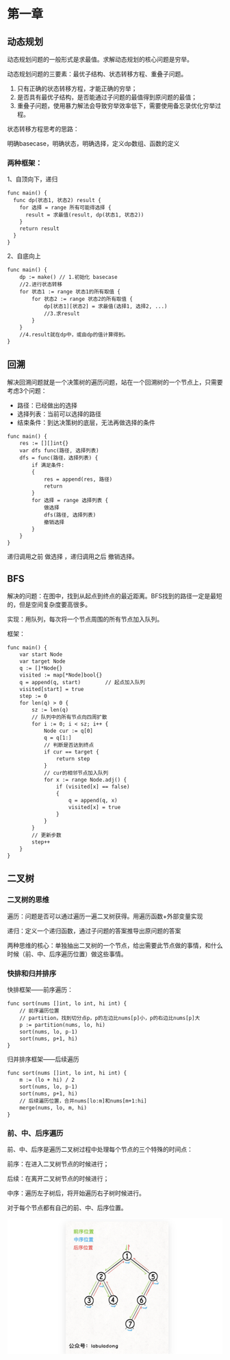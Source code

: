 # 第一章

## 动态规划

动态规划问题的一般形式是求最值。求解动态规划的核心问题是穷举。

动态规划问题的三要素：最优子结构、状态转移方程、重叠子问题。

1. 只有正确的状态转移方程，才能正确的穷举；
2. 是否具有最优子结构，是否能通过子问题的最值得到原问题的最值；
3. 重叠子问题，使用暴力解法会导致穷举效率低下，需要使用备忘录优化穷举过程。

状态转移方程思考的思路：

明确basecase，明确状态，明确选择，定义dp数组、函数的定义

### 两种框架：

1、自顶向下，递归

```
func main() {
  func dp(状态1, 状态2) result {
    for 选择 = range 所有可能得选择 {
      result = 求最值(result, dp(状态1, 状态2))
    }
    return result
  }
}
```

2、自底向上

```
func main() {
	dp := make() // 1.初始化 basecase
	//2.进行状态转移
	for 状态1 := range 状态1的所有取值 {
		for 状态2 := range 状态2的所有取值 {
			dp[状态1][状态2] = 求最值(选择1, 选择2, ...)
			//3.求result
		}
	}
	//4.result就在dp中，或由dp的值计算得到。
}
```

## 回溯

解决回溯问题就是一个决策树的遍历问题，站在一个回溯树的一个节点上，只需要考虑3个问题：

- 路径：已经做出的选择
- 选择列表：当前可以选择的路径
- 结束条件：到达决策树的底层，无法再做选择的条件

```
func main() {
	res := [][]int{}
	var dfs func(路径, 选择列表)
	dfs = func(路径，选择列表) {
		if 满足条件:
		{
			res = append(res, 路径)
			return
		}
		for 选择 = range 选择列表 {
			做选择
			dfs(路径, 选择列表)
			撤销选择
		}
	}
}
```

递归调用之前 做选择 ，递归调用之后 撤销选择。

## BFS

解决的问题：在图中，找到从起点到终点的最近距离。BFS找到的路径一定是最短的，但是空间复杂度要高很多。

实现：用队列，每次将一个节点周围的所有节点加入队列。

框架：

```
func main() {
	var start Node
	var target Node
	q := []*Node{}
	visited := map[*Node]bool{}
	q = append(q, start)		// 起点加入队列
	visited[start] = true
	step := 0
	for len(q) > 0 {
		sz := len(q)
		// 队列中的所有节点向四周扩散
		for i := 0; i < sz; i++ {
			Node cur := q[0]
			q = q[1:]
			// 判断是否达到终点
			if cur == target {
				return step
			}
			// cur的相邻节点加入队列
			for x := range Node.adj() {
				if (visited[x] == false)
				{
					q = append(q, x)
					visited[x] = true
				}
			}
		}
		// 更新步数
		step++
	}
}
```

## 二叉树

### 二叉树的思维

遍历：问题是否可以通过遍历一遍二叉树获得。用遍历函数+外部变量实现

递归：定义一个递归函数，通过子问题的答案推导出原问题的答案

两种思维的核心：单独抽出二叉树的一个节点，给出需要此节点做的事情，和什么时候（前、中、后序遍历位置）做这些事情。

### 快排和归并排序

快排框架——前序遍历：

```
func sort(nums []int, lo int, hi int) {
	// 前序遍历位置
	// partition，找到切分点p，p的左边比nums[p]小，p的右边比nums[p]大
	p := partition(nums, lo, hi)
	sort(nums, lo, p-1)
	sort(nums, p+1, hi)
}
```

归并排序框架——后续遍历

```
func sort(nums []int, lo int, hi int) {
	m := (lo + hi) / 2
	sort(nums, lo, p-1)
	sort(nums, p+1, hi)
	// 后续遍历位置，合并nums[lo:m]和nums[m+1:hi]
	merge(nums, lo, m, hi)
}
```

### 前、中、后序遍历

前、中、后序是遍历二叉树过程中处理每个节点的三个特殊的时间点：

前序：在进入二叉树节点的时候进行；

后续：在离开二叉树节点的时候进行；

中序：遍历左子树后，将开始遍历右子树时候进行。

对于每个节点都有自己的前、中、后序位置。

![image-20230930144339789](./pic/image-20230930144339789.png)


